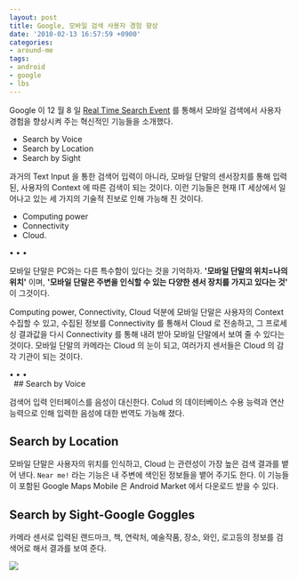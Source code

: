 ```yaml
---
layout: post
title: Google, 모바일 검색 사용자 경험 향상
date: '2010-02-13 16:57:59 +0900'
categories:
- around-me
tags:
- android
- google
- lbs
---
```


Google 이 12 월 8 일 [Real Time Search Event](http://googlemobile.blogspot.com/2009/12/mobile-search-for-new-era-voice.html) 를 통해서 모바일 검색에서 사용자 경험을 향상시켜 주는 혁신적인 기능들을 소개했다.

- Search by Voice
- Search by Location
- Search by Sight

과거의 Text Input 을 통한 검색어 입력이 아니라, 모바일 단말의 센서장치를 통해 입력된, 사용자의 Context 에 따른 검색이 되는 것이다. 이런 기능들은 현재 IT 세상에서 일어나고 있는 세 가지의 기술적 진보로 인해 가능해 진 것이다.

- Computing power
- Connectivity
- Cloud.

<div class="spacer">• • •</div>

모바일 단말은 PC와는 다른 특수함이 있다는 것을 기억하자. **'모바일 단말의 위치=나의 위치'** 이며, **'모바일 단말은 주변을 인식할 수 있는 다양한 센서 장치를 가지고 있다는 것'** 이 그것이다.

Computing power, Connectivity, Cloud 덕분에 모바일 단말은 사용자의 Context 수집할 수 있고, 수집된 정보를 Connectivity 를 통해서 Cloud 로 전송하고, 그 프로세싱 결과값을 다시 Connectivity 를 통해 내려 받아 모바일 단말에서 보여 줄 수 있다는 것이다. 모바일 단말의 카메라는 Cloud 의 눈이 되고, 여러가지 센서들은 Cloud 의 감각 기관이 되는 것이다.

<div class="spacer">• • •</div>
 
## Search by Voice

검색어 입력 인터페이스를 음성이 대신한다. Colud 의 데이터베이스 수용 능력과 연산 능력으로 인해 입력한 음성에 대한 번역도 가능해 졌다.

## Search by Location

모바일 단말은 사용자의 위치를 인식하고, Cloud 는 관련성이 가장 높은 검색 결과를 뱉어 낸다. `Near me!` 라는 기능은 내 주변에 색인된 정보들을 뱉어 주기도 한다. 이 기능들이 포함된 Google Maps Mobile 은 Android Market 에서 다운로드 받을 수 있다.

## Search by Sight-Google Goggles

카메라 센서로 입력된 랜드마크, 책, 연락처, 예술작품, 장소, 와인, 로고등의 정보를 검색어로 해서 결과를 보여 준다.

[![](http://img.youtube.com/vi/Hhgfz0zPmH4/0.jpg)](http://www.youtube.com/watch?v=Hhgfz0zPmH4)
